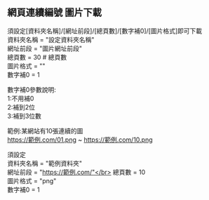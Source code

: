 網頁連續編號 圖片下載
------------------
須設定[資料夾名稱]/[網址前段]/[總頁數]/[數字補0]/[圖片格式]即可下載</br>
資料夾名稱 = "設定資料夾名稱"</br>
網址前段 = "圖片網址前段"</br>
總頁數 = 30  # 總頁數</br>
圖片格式 = ""</br>
數字補0 = 1</br>

數字補0參數說明:</br>
1:不用補0</br>
2:補到2位</br>
3:補到3位數</br>

範例:某網站有10張連續的圖 </br>
https://範例.com/01.png ~ https://範例.com/10.png </br>

須設定</br>
資料夾名稱 = "範例資料夾"</br>
網址前段 = "https://範例.com/"</br>
總頁數 = 10 </br>
圖片格式 = "png"</br>
數字補0 = 1</br>
